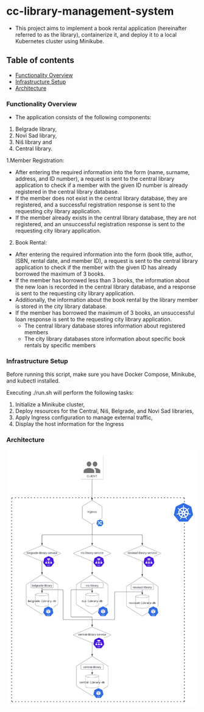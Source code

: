 # cc-library-management-system

- This project aims to implement a book rental application (hereinafter referred to as the library), containerize it, and deploy it to a local Kubernetes cluster using Minikube.


## Table of contents
* [Functionality Overview ](#functionality-overview)
* [Infrastructure Setup](#infrastructure-setup)
* [Architecture](#architecture)

### Functionality Overview 
- The application consists of the following components:
1. Belgrade library,
2. Novi Sad library,
3. Niš library and
4. Central library.

 1.Member Registration:
 - After entering the required information into the form (name, surname, address, and ID number), a request is sent to the central library application to check if a member with the given ID number is already registered in the central library database.
 - If the member does not exist in the central library database, they are registered, and a successful registration response is sent to the requesting city library application.
 - If the member already exists in the central library database, they are not registered, and an unsuccessful registration response is sent to the requesting city library application.
 2. Book Rental:
 - After entering the required information into the form (book title, author, ISBN, rental date, and member ID), a request is sent to the central library application to check if the member with the given ID has already borrowed the maximum of 3 books.
 - If the member has borrowed less than 3 books, the information about the new loan is recorded in the central library database, and a response is sent to the requesting city library application. 
 - Additionally, the information about the book rental by the library member is stored in the city library database.
 - If the member has borrowed the maximum of 3 books, an unsuccessful loan response is sent to the requesting city library application.
    * The central library database stores information about registered members
    * The city library databases store information about specific book rentals by specific members

### Infrastructure Setup
Before running this script, make sure you have Docker Compose, Minikube, and kubectl installed.

Executing ./run.sh will perform the following tasks:

1. Initialize a Minikube cluster,
2. Deploy resources for the Central, Niš, Belgrade, and Novi Sad libraries,
3. Apply Ingress configuration to manage external traffic,
4. Display the host information for the Ingress

### Architecture
![architecture](/docs/lms-solution-diagram.png)
